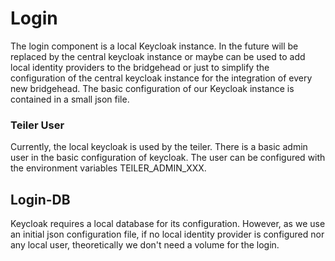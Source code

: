 # Login
The login component is a local Keycloak instance. In the future will be replaced by the central keycloak instance
or maybe can be used to add local identity providers to the bridgehead or just to simplify the configuration of
the central keycloak instance for the integration of every new bridgehead.
The basic configuration of our Keycloak instance is contained in a small json file.

### Teiler User
Currently, the local keycloak is used by the teiler. There is a basic admin user in the basic configuration of keycloak.
The user can be configured with the environment variables TEILER_ADMIN_XXX.

## Login-DB
Keycloak requires a local database for its configuration. However, as we use an initial json configuration file, if no
local identity provider is configured nor any local user, theoretically we don't need a volume for the login.
